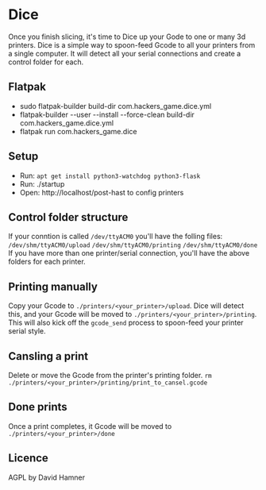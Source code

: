 # Dice
Once you finish slicing, it's time to Dice up your Gode to one or many 3d printers. 
Dice is a simple way to spoon-feed Gcode to all your printers from a single computer. It will detect all your serial connections and create a control folder for each.

Flatpak
---
 - sudo flatpak-builder build-dir com.hackers_game.dice.yml
 - flatpak-builder --user --install --force-clean build-dir com.hackers_game.dice.yml
 - flatpak run com.hackers_game.dice

Setup
---
 - Run: `apt get install python3-watchdog python3-flask`
 - Run: ./startup
 - Open: http://localhost/post-hast to config printers

Control folder structure
----
If your conntion is called `/dev/ttyACM0` you'll have the folling files:
`/dev/shm/ttyACM0/upload`
`/dev/shm/ttyACM0/printing`
`/dev/shm/ttyACM0/done`
If you have more than one printer/serial connection, you'll have the above folders for each printer. 

Printing manually
---
Copy your Gcode to `./printers/<your_printer>/upload`.
Dice will detect this, and your Gcode will be moved to `./printers/<your_printer>/printing`. This will also kick off the `gcode_send` process to spoon-feed your printer serial style. 

Cansling a print
---
Delete or move the Gcode from the printer's printing folder.
`rm ./printers/<your_printer>/printing/print_to_cansel.gcode`

Done prints
---
Once a print completes, it Gcode will be moved to `./printers/<your_printer>/done`

Licence
---
AGPL by David Hamner
